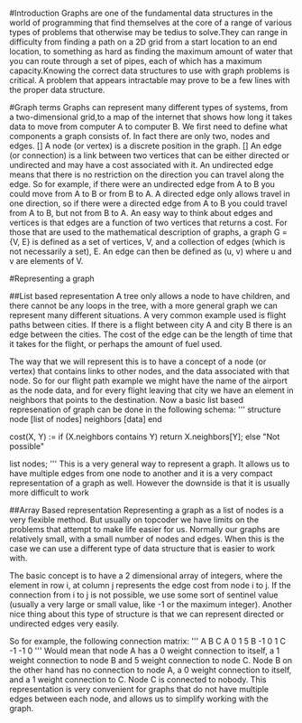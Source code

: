 #Introduction
Graphs are one of the fundamental data structures in the world of programming that find themselves at the core of a range of various types of problems that otherwise may be tedius to solve.They can range in difficulty from finding a path on a 2D grid from a start location to an end location, to something as hard as finding the maximum amount of water that you can route through a set of pipes, each of which has a maximum capacity.Knowing the correct data structures to use with graph problems is critical. A problem that appears intractable may prove to be a few lines with the proper data structure.

#Graph terms
Graphs can represent many different types of systems, from a two-dimensional grid,to a map of the internet that shows how long it takes data to move from computer A to computer B. We first need to define what components a graph consists of. 
In fact there are only two, nodes and edges. 
[] A node (or vertex) is a discrete position in the graph. 
[] An edge (or connection) is a link between two vertices that can be either directed or undirected and may have a cost associated with it. 
An undirected edge means that there is no restriction on the direction you can travel along the edge. 
So for example, if there were an undirected edge from A to B you could move from A to B or from B to A. 
A directed edge only allows travel in one direction, so if there were a directed edge from A to B you could travel from A to B, but not from B to A. 
An easy way to think about edges and vertices is that edges are a function of two vertices that returns a cost.
For those that are used to the mathematical description of graphs, a graph G = {V, E} is defined as a set of vertices, V, and a collection of edges (which is not necessarily a set), E. An edge can then be defined as (u, v) where u and v are elements of V.

#Representing a graph

##List based representation
A tree only allows a node to have children, and there cannot be any loops in the tree, with a more general graph we can represent many different situations. A very common example used is flight paths between cities. If there is a flight between city A and city B there is an edge between the cities. The cost of the edge can be the length of time that it takes for the flight, or perhaps the amount of fuel used.

The way that we will represent this is to have a concept of a node (or vertex) that contains links to other nodes, and the data associated with that node. So for our flight path example we might have the name of the airport as the node data, and for every flight leaving that city we have an element in neighbors that points to the destination. 
Now a basic list based represenation of graph can be done in the following schema:
'''
structure node
   [list of nodes] neighbors
   [data]
end

cost(X, Y) := if (X.neighbors contains Y) return X.neighbors[Y];
           else "Not possible"

list nodes;
'''
This is a very general way to represent a graph. It allows us to have multiple edges from one node to another and it is a very compact representation of a graph as well. However the downside is that it is usually more difficult to work

##Array Based representation
Representing a graph as a list of nodes is a very flexible method. But usually on topcoder we have limits on the problems that attempt to make life easier for us. Normally our graphs are relatively small, with a small number of nodes and edges. When this is the case we can use a different type of data structure that is easier to work with.

The basic concept is to have a 2 dimensional array of integers, where the element in row i, at column j represents the edge cost from node i to j. If the connection from i to j is not possible, we use some sort of sentinel value (usually a very large or small value, like -1 or the maximum integer). Another nice thing about this type of structure is that we can represent directed or undirected edges very easily.

So for example, the following connection matrix: 
'''
A  B  C
A   0  1  5
B  -1  0  1
C  -1 -1  0
'''
Would mean that node A has a 0 weight connection to itself, a 1 weight connection to node B and 5 weight connection to node C. Node B on the other hand has no connection to node A, a 0 weight connection to itself, and a 1 weight connection to C. Node C is connected to nobody. 
This representation is very convenient for graphs that do not have multiple edges between each node, and allows us to simplify working with the graph. 
